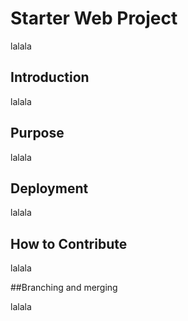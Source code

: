# Starter Web Project

lalala

## Introduction

lalala

## Purpose

lalala

## Deployment

lalala

## How to Contribute

lalala

##Branching and merging

lalala
